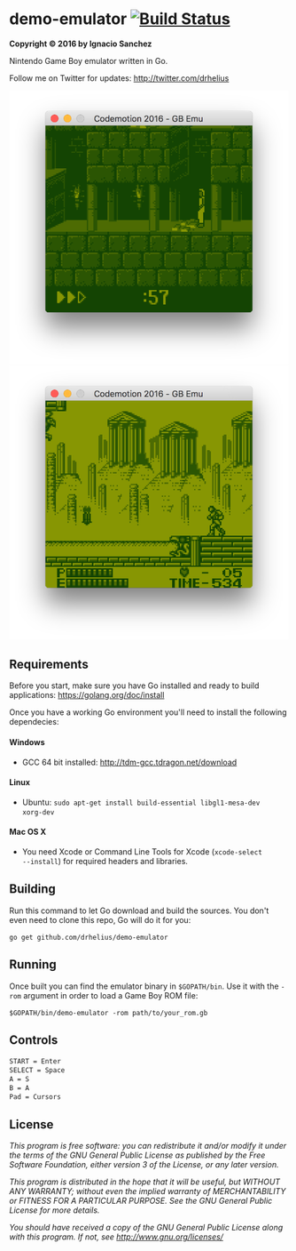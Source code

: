 demo-emulator [![Build Status](https://travis-ci.org/drhelius/demo-emulator.svg?branch=master)](https://travis-ci.org/drhelius/demo-emulator)
=======
<b>Copyright &copy; 2016 by Ignacio Sanchez</b>

Nintendo Game Boy emulator written in Go.

Follow me on Twitter for updates: http://twitter.com/drhelius

![Screenshot](/screenshots/screenshot1.png "Screenshot") ![Screenshot](/screenshots/screenshot2.png "Screenshot")


Requirements
------------

Before you start, make sure you have Go installed and ready to build applications: https://golang.org/doc/install

Once you have a working Go environment you'll need to install the following dependecies:

#### Windows

- GCC 64 bit installed: http://tdm-gcc.tdragon.net/download

#### Linux

- Ubuntu: <code>sudo apt-get install build-essential libgl1-mesa-dev xorg-dev</code>

#### Mac OS X

- You need Xcode or Command Line Tools for Xcode (<code>xcode-select --install</code>) for required headers and libraries.

Building
--------
Run this command to let Go download and build the sources. You don't even need to clone this repo, Go will do it for you:

```
go get github.com/drhelius/demo-emulator
```

Running
-------
Once built you can find the emulator binary in <code>$GOPATH/bin</code>. Use it with the <code>-rom</code> argument in order to load a Game Boy ROM file:

```
$GOPATH/bin/demo-emulator -rom path/to/your_rom.gb
```

Controls
--------
```
START = Enter
SELECT = Space
A = S
B = A
Pad = Cursors
```


License
-------

<i>This program is free software: you can redistribute it and/or modify</i>
<i>it under the terms of the GNU General Public License as published by</i>
<i>the Free Software Foundation, either version 3 of the License, or</i>
<i>any later version.</i>

<i>This program is distributed in the hope that it will be useful,</i>
<i>but WITHOUT ANY WARRANTY; without even the implied warranty of</i>
<i>MERCHANTABILITY or FITNESS FOR A PARTICULAR PURPOSE. See the</i>
<i>GNU General Public License for more details.</i>

<i>You should have received a copy of the GNU General Public License</i>
<i>along with this program.  If not, see http://www.gnu.org/licenses/</i>
